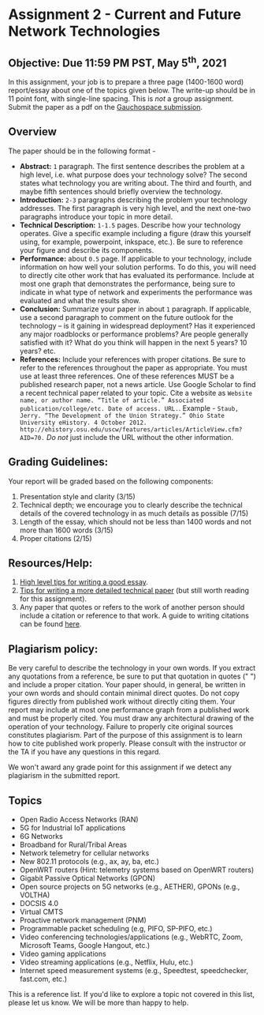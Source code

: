# Assignment 2 - Current and Future Network Technologies

## Objective: Due 11:59 PM PST, May 5<sup>th</sup>, 2021
In this assignment, your job is to prepare a three page (1400-1600 word) report/essay about one of the topics given below. The write-up should be in 11 point font, with single-line spacing. This is *not* a group assignment. Submit the paper as a pdf on the [Gauchospace submission](https://gauchospace.ucsb.edu/courses/mod/assign/index.php?id=116982).

## Overview
The paper should be in the following format -
* **Abstract:** `1` paragraph. The first sentence describes the problem at a high level, i.e. what purpose does your technology solve? The second states what technology you are writing about. The third and fourth, and maybe fifth sentences should briefly overview the technology.
* **Introduction:** `2-3` paragraphs describing the problem your technology addresses. The first paragraph is very high level, and the next one-two paragraphs introduce your topic in more detail.
* **Technical Description:** `1-1.5` pages. Describe how your technology operates. Give a specific example including a figure (draw this yourself using, for example, powerpoint, inkspace, etc.). Be sure to reference your figure and describe its components.
* **Performance:** about `0.5` page. If applicable to your technology, include information on how well your solution performs. To do this, you will need to directly cite other work that has evaluated its performance. Include at most one graph that demonstrates the performance, being sure to indicate in what type of network and experiments the performance was evaluated and what the results show.
* **Conclusion:** Summarize your paper in about `1` paragraph. If applicable, use a second paragraph to comment on the future outlook for the technology – is it gaining in widespread deployment? Has it experienced any major roadblocks or performance problems? Are people generally satisfied with it? What do you think will happen in the next 5 years? 10 years? etc.
* **References:** Include your references with proper citations. Be sure to refer to the references throughout the paper as appropriate. You must use at least three references.  One of these references MUST be a published research paper, not a news article. Use Google Scholar to find a recent technical paper related to your topic. Cite a website as `Website name, or author name. “Title of article.” Associated publication/college/etc. Date of access. URL.`.  Example -
	`Staub, Jerry. “The Development of the Union Strategy.” Ohio State University eHistory. 4 October 2012.  http://ehistory.osu.edu/uscw/features/articles/ArticleView.cfm?AID=70.`
	*Do not* just include the URL without the other information.

## Grading Guidelines:
Your report will be graded based on the following components:
1. Presentation style and clarity (3/15)
2. Technical depth; we encourage you to clearly describe the technical details of the covered technology in as much details as possible (7/15)
3. Length of the essay, which should not be less than 1400 words and not more than 1600 words (3/15)
4. Proper citations (2/15)

## Resources/Help:
1. [High level tips for writing a good essay](http://www.ehow.com/how_5095767_write-technical-essay.html).
2. [Tips for writing a more detailed technical paper](http://www.cs.columbia.edu/~hgs/etc/writing-style.html) (but still worth reading for this assignment).
3. Any paper that quotes or refers to the work of another person should include a citation or reference to that work. A guide to writing citations can be found [here](http://library.duke.edu/research/citing).

## Plagiarism policy:
Be very careful to describe the technology in your own words. If you extract any quotations from a reference, be sure to put that quotation in quotes (" ") and include a proper citation. Your paper should, in general, be written in your own words and should contain minimal direct quotes. Do not copy figures directly from published work without directly citing them. Your report may include at most one performance graph from a published work and must be properly cited. You must draw any architectural drawing of the operation of your technology. Failure to properly cite original sources constitutes plagiarism. Part of the purpose of this assignment is to learn how to cite published work properly. Please consult with the instructor or the TA if you have any questions in this regard.

We won't award any grade point for this assignment if we detect any plagiarism in the submitted report. 

## Topics
- Open Radio Access Networks (RAN)
- 5G for Industrial IoT applications
- 6G Networks
- Broadband for Rural/Tribal Areas
- Network telemetry for cellular networks
- New 802.11 protocols (e.g., ax, ay, ba, etc.)
- OpenWRT routers (Hint: telemetry systems based on OpenWRT routers)
- Gigabit Passive Optical Networks (GPON)
- Open source projects on 5G networks (e.g., AETHER), GPONs (e.g., VOLTHA)
- DOCSIS 4.0
- Virtual CMTS
- Proactive network management (PNM) 
- Programmable packet scheduling (e.g, PIFO, SP-PIFO, etc.)
- Video conferencing technologies/applications (e.g., WebRTC, Zoom, Microsoft Teams, Google Hangout, etc.)
- Video gaming applications
- Video streaming applications (e.g., Netflix, Hulu, etc.)
- Internet speed measurement systems (e.g., Speedtest, speedchecker, fast.com, etc.)


This is a reference list. If you'd like to explore a topic not covered in this list, please let us know. We will be more than happy to help.
